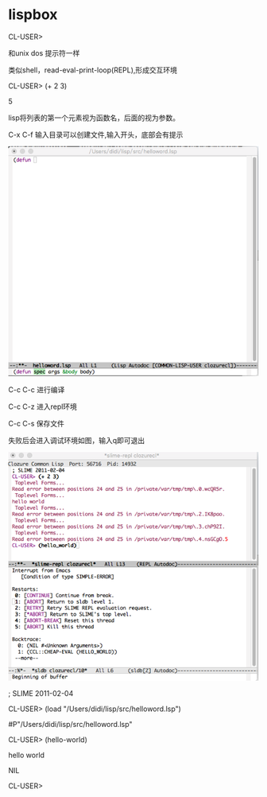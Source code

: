 # lispbox

CL-USER&gt;

和unix dos 提示符一样

类似shell，read-eval-print-loop\(REPL\),形成交互环境

CL-USER&gt; \(+ 2 3\)

5

lisp将列表的第一个元素视为函数名，后面的视为参数。

C-x C-f 输入目录可以创建文件,输入开头，底部会有提示

![](/assets/importe.png)

C-c C-c 进行编译

C-c C-z 进入repl环境

C-c C-s 保存文件

失败后会进入调试环境如图，输入q即可退出

![](/assets/importq.png)

; SLIME 2011-02-04

CL-USER&gt; \(load "/Users/didi/lisp/src/helloword.lsp"\)

\#P"/Users/didi/lisp/src/helloword.lsp"

CL-USER&gt; \(hello-world\)

hello world

NIL

CL-USER&gt;



